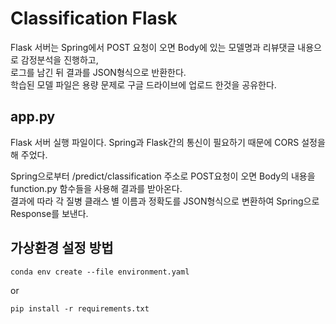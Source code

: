 # Classification Flask

Flask 서버는 Spring에서 POST 요청이 오면 Body에 있는 모델명과 리뷰댓글 내용으로 감정분석을 진행하고,  
로그를 남긴 뒤 결과를 JSON형식으로 반환한다.  
학습된 모델 파일은 용량 문제로 구글 드라이브에 업로드 한것을 공유한다.

## app.py

Flask 서버 실행 파일이다.
Spring과 Flask간의 통신이 필요하기 때문에 CORS 설정을 해 주었다.

Spring으로부터 /predict/classification 주소로 POST요청이 오면 Body의 내용을 function.py 함수들을 사용해 결과를 받아온다.  
결과에 따라 각 질병 클래스 별 이름과 정확도를 JSON형식으로 변환하여 Spring으로 Response를 보낸다.

## 가상환경 설정 방법

    conda env create --file environment.yaml

or

    pip install -r requirements.txt
